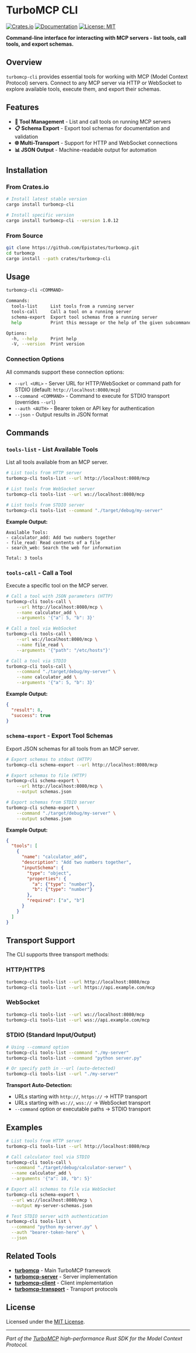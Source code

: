 # TurboMCP CLI

[![Crates.io](https://img.shields.io/crates/v/turbomcp-cli.svg)](https://crates.io/crates/turbomcp-cli)
[![Documentation](https://docs.rs/turbomcp-cli/badge.svg)](https://docs.rs/turbomcp-cli)
[![License: MIT](https://img.shields.io/badge/License-MIT-yellow.svg)](https://opensource.org/licenses/MIT)

**Command-line interface for interacting with MCP servers - list tools, call tools, and export schemas.**

## Overview

`turbomcp-cli` provides essential tools for working with MCP (Model Context Protocol) servers. Connect to any MCP server via HTTP or WebSocket to explore available tools, execute them, and export their schemas.

## Features

- **🔧 Tool Management** - List and call tools on running MCP servers
- **📋 Schema Export** - Export tool schemas for documentation and validation  
- **🌐 Multi-Transport** - Support for HTTP and WebSocket connections
- **📊 JSON Output** - Machine-readable output for automation

## Installation

### From Crates.io

```bash
# Install latest stable version
cargo install turbomcp-cli

# Install specific version
cargo install turbomcp-cli --version 1.0.12
```

### From Source

```bash
git clone https://github.com/Epistates/turbomcp.git
cd turbomcp
cargo install --path crates/turbomcp-cli
```

## Usage

```bash
turbomcp-cli <COMMAND>

Commands:
  tools-list     List tools from a running server
  tools-call     Call a tool on a running server  
  schema-export  Export tool schemas from a running server
  help           Print this message or the help of the given subcommand(s)

Options:
  -h, --help     Print help
  -V, --version  Print version
```

### Connection Options

All commands support these connection options:

- `--url <URL>` - Server URL for HTTP/WebSocket or command path for STDIO (default: `http://localhost:8080/mcp`)
- `--command <COMMAND>` - Command to execute for STDIO transport (overrides `--url`)
- `--auth <AUTH>` - Bearer token or API key for authentication
- `--json` - Output results in JSON format

## Commands

### `tools-list` - List Available Tools

List all tools available from an MCP server.

```bash
# List tools from HTTP server
turbomcp-cli tools-list --url http://localhost:8080/mcp

# List tools from WebSocket server  
turbomcp-cli tools-list --url ws://localhost:8080/mcp

# List tools from STDIO server
turbomcp-cli tools-list --command "./target/debug/my-server"
```

**Example Output:**
```
Available Tools:
- calculator_add: Add two numbers together
- file_read: Read contents of a file
- search_web: Search the web for information

Total: 3 tools
```

### `tools-call` - Call a Tool

Execute a specific tool on the MCP server.

```bash
# Call a tool with JSON parameters (HTTP)
turbomcp-cli tools-call \
    --url http://localhost:8080/mcp \
    --name calculator_add \
    --arguments '{"a": 5, "b": 3}'

# Call a tool via WebSocket
turbomcp-cli tools-call \
    --url ws://localhost:8080/mcp \
    --name file_read \
    --arguments '{"path": "/etc/hosts"}'

# Call a tool via STDIO
turbomcp-cli tools-call \
    --command "./target/debug/my-server" \
    --name calculator_add \
    --arguments '{"a": 5, "b": 3}'
```

**Example Output:**
```json
{
  "result": 8,
  "success": true
}
```

### `schema-export` - Export Tool Schemas

Export JSON schemas for all tools from an MCP server.

```bash
# Export schemas to stdout (HTTP)
turbomcp-cli schema-export --url http://localhost:8080/mcp

# Export schemas to file (HTTP)
turbomcp-cli schema-export \
    --url http://localhost:8080/mcp \
    --output schemas.json

# Export schemas from STDIO server
turbomcp-cli schema-export \
    --command "./target/debug/my-server" \
    --output schemas.json
```

**Example Output:**
```json
{
  "tools": [
    {
      "name": "calculator_add",
      "description": "Add two numbers together",
      "inputSchema": {
        "type": "object",
        "properties": {
          "a": {"type": "number"},
          "b": {"type": "number"}
        },
        "required": ["a", "b"]
      }
    }
  ]
}
```

## Transport Support

The CLI supports three transport methods:

### HTTP/HTTPS
```bash
turbomcp-cli tools-list --url http://localhost:8080/mcp
turbomcp-cli tools-list --url https://api.example.com/mcp
```

### WebSocket
```bash
turbomcp-cli tools-list --url ws://localhost:8080/mcp
turbomcp-cli tools-list --url wss://api.example.com/mcp
```

### STDIO (Standard Input/Output)
```bash
# Using --command option
turbomcp-cli tools-list --command "./my-server"
turbomcp-cli tools-list --command "python server.py"

# Or specify path in --url (auto-detected)
turbomcp-cli tools-list --url "./my-server"
```

**Transport Auto-Detection:**
- URLs starting with `http://`, `https://` → HTTP transport
- URLs starting with `ws://`, `wss://` → WebSocket transport  
- `--command` option or executable paths → STDIO transport

## Examples

```bash
# List tools from HTTP server
turbomcp-cli tools-list --url http://localhost:8080/mcp

# Call calculator tool via STDIO
turbomcp-cli tools-call \
  --command "./target/debug/calculator-server" \
  --name calculator_add \
  --arguments '{"a": 10, "b": 5}'

# Export all schemas to file via WebSocket
turbomcp-cli schema-export \
  --url ws://localhost:8080/mcp \
  --output my-server-schemas.json

# Test STDIO server with authentication
turbomcp-cli tools-list \
  --command "python my-server.py" \
  --auth "bearer-token-here" \
  --json
```

## Related Tools

- **[turbomcp](../turbomcp/)** - Main TurboMCP framework
- **[turbomcp-server](../turbomcp-server/)** - Server implementation  
- **[turbomcp-client](../turbomcp-client/)** - Client implementation
- **[turbomcp-transport](../turbomcp-transport/)** - Transport protocols

## License

Licensed under the [MIT License](../../LICENSE).

---

*Part of the [TurboMCP](../../) high-performance Rust SDK for the Model Context Protocol.*